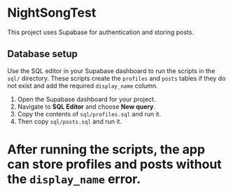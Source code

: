 
# NightSongTest

This project uses Supabase for authentication and storing posts.

## Database setup

Use the SQL editor in your Supabase dashboard to run the scripts in the `sql/` directory.
These scripts create the `profiles` and `posts` tables if they do not exist and add the
required `display_name` column.

1. Open the Supabase dashboard for your project.
2. Navigate to **SQL Editor** and choose **New query**.
3. Copy the contents of `sql/profiles.sql` and run it.
4. Then copy `sql/posts.sql` and run it.

After running the scripts, the app can store profiles and posts without the
`display_name` error.
=======